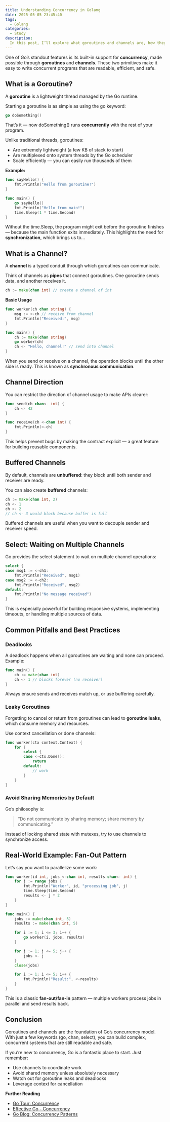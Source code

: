 ```yaml
---
title: Understanding Concurrency in Golang
date: 2025-05-05 23:45:40
tags:
  - Golang
categories:
  - Study
description:
  In this post, I’ll explore what goroutines and channels are, how they work under the hood, and how to use them effectively — all explained in a clear and beginner-friendly way.
---
```


One of Go’s standout features is its built-in support for **concurrency**, made possible through **goroutines** and **channels**. These two primitives make it easy to write concurrent programs that are readable, efficient, and safe.

## What is a Goroutine?

A **goroutine** is a lightweight thread managed by the Go runtime.

Starting a goroutine is as simple as using the go keyword:

```go
go doSomething()
```

That’s it — now doSomething() runs **concurrently** with the rest of your program.

Unlike traditional threads, goroutines:

- Are extremely lightweight (a few KB of stack to start)
- Are multiplexed onto system threads by the Go scheduler
- Scale efficiently — you can easily run thousands of them

**Example:**

```go
func sayHello() {
    fmt.Println("Hello from goroutine!")
}

func main() {
    go sayHello()
    fmt.Println("Hello from main!")
    time.Sleep(1 * time.Second)
}
```

Without the time.Sleep, the program might exit before the goroutine finishes — because the main function exits immediately. This highlights the need for **synchronization**, which brings us to…

## What is a Channel?

A **channel** is a typed conduit through which goroutines can communicate.

Think of channels as **pipes** that connect goroutines. One goroutine sends data, and another receives it.

```go
ch := make(chan int) // create a channel of int
```

**Basic Usage**

```go
func worker(ch chan string) {
    msg := <-ch // receive from channel
    fmt.Println("Received:", msg)
}

func main() {
    ch := make(chan string)
    go worker(ch)
    ch <- "Hello, channel!" // send into channel
}
```

When you send or receive on a channel, the operation blocks until the other side is ready. This is known as **synchronous communication**.

## Channel Direction

You can restrict the direction of channel usage to make APIs clearer:

```go
func send(ch chan<- int) {
    ch <- 42
}

func receive(ch <-chan int) {
    fmt.Println(<-ch)
}
```

This helps prevent bugs by making the contract explicit — a great feature for building reusable components.

## Buffered Channels

By default, channels are **unbuffered**: they block until both sender and receiver are ready.

You can also create **buffered** channels:

```go
ch := make(chan int, 2)
ch <- 1
ch <- 2
// ch <- 3 would block because buffer is full
```

Buffered channels are useful when you want to decouple sender and receiver speed.

## Select: Waiting on Multiple Channels

Go provides the select statement to wait on multiple channel operations:

```go
select {
case msg1 := <-ch1:
    fmt.Println("Received", msg1)
case msg2 := <-ch2:
    fmt.Println("Received", msg2)
default:
    fmt.Println("No message received")
}
```

This is especially powerful for building responsive systems, implementing timeouts, or handling multiple sources of data.

## Common Pitfalls and Best Practices

### Deadlocks

A deadlock happens when all goroutines are waiting and none can proceed. Example:

```go
func main() {
    ch := make(chan int)
    ch <- 1 // blocks forever (no receiver)
}
```

Always ensure sends and receives match up, or use buffering carefully.

### Leaky Goroutines

Forgetting to cancel or return from goroutines can lead to **goroutine leaks**, which consume memory and resources.

Use context cancellation or done channels:

```go
func worker(ctx context.Context) {
    for {
        select {
        case <-ctx.Done():
            return
        default:
            // work
        }
    }
}
```

### Avoid Sharing Memories by Default

Go’s philosophy is:

> “Do not communicate by sharing memory; share memory by communicating.”

Instead of locking shared state with mutexes, try to use channels to synchronize access.

## Real-World Example: Fan-Out Pattern

Let’s say you want to parallelize some work:

```go
func worker(id int, jobs <-chan int, results chan<- int) {
    for j := range jobs {
        fmt.Println("Worker", id, "processing job", j)
        time.Sleep(time.Second)
        results <- j * 2
    }
}

func main() {
    jobs := make(chan int, 5)
    results := make(chan int, 5)

    for i := 1; i <= 3; i++ {
        go worker(i, jobs, results)
    }

    for j := 1; j <= 5; j++ {
        jobs <- j
    }
    close(jobs)

    for i := 1; i <= 5; i++ {
        fmt.Println("Result:", <-results)
    }
}
```

This is a classic **fan-out/fan-in** pattern — multiple workers process jobs in parallel and send results back.

## Conclusion

Goroutines and channels are the foundation of Go’s concurrency model. With just a few keywords (go, chan, select), you can build complex, concurrent systems that are still readable and safe.

If you’re new to concurrency, Go is a fantastic place to start. Just remember:

- Use channels to coordinate work
- Avoid shared memory unless absolutely necessary
- Watch out for goroutine leaks and deadlocks
- Leverage context for cancellation

**Further Reading**

- [Go Tour: Concurrency](https://go.dev/tour/concurrency/1)
- [Effective Go - Concurrency](https://go.dev/doc/effective_go#concurrency)
- [Go Blog: Concurrency Patterns](https://go.dev/blog/pipelines)
